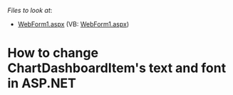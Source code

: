 <!-- default file list -->
*Files to look at*:

* [WebForm1.aspx](./CS/WebForm1.aspx) (VB: [WebForm1.aspx](./VB/WebForm1.aspx))
<!-- default file list end -->
# How to change ChartDashboardItem's text and font in ASP.NET

<br/>


